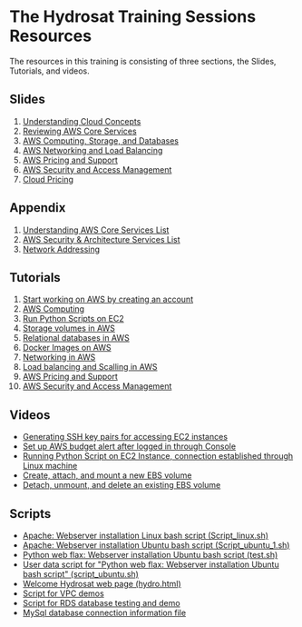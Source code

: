 # The Hydrosat Training Sessions Resources

The resources in this training is consisting of three sections, the Slides, Tutorials, and videos.

## Slides

1. [Understanding Cloud Concepts](https://raw.githubusercontent.com/AbdallahCoptan/HandsOn/master/AWS/docs/HydrosatTrainingSlides/understanding-cloud-concepts-slides.pdf)
2. [Reviewing AWS Core Services](https://raw.githubusercontent.com/AbdallahCoptan/HandsOn/master/AWS/docs/HydrosatTrainingSlides/reviewing-aws-core-services-slides.pdf)
3. [AWS Computing, Storage, and Databases](https://raw.githubusercontent.com/AbdallahCoptan/HandsOn/master/AWS/docs/HydrosatTrainingSlides/Hydrosat_AWS_EC2_Storage_Database.pdf)
4. [AWS Networking and Load Balancing](https://raw.githubusercontent.com/AbdallahCoptan/HandsOn/master/AWS/docs/HydrosatTrainingSlides/Hydrosat_AWS_Neworking_loadBalancing.pdf)
5. [AWS Pricing and Support](https://raw.githubusercontent.com/AbdallahCoptan/HandsOn/master/AWS/docs/HydrosatTrainingSlides/Hydrosat_AWS_Pricing_Support.pdf)
6. [AWS Security and Access Management](https://raw.githubusercontent.com/AbdallahCoptan/HandsOn/master/AWS/docs/HydrosatTrainingSlides/Hydrosat_AWS_Security.pdf)
7. [Cloud Pricing](https://raw.githubusercontent.com/AbdallahCoptan/HandsOn/master/AWS/docs/HydrosatTrainingSlides/Cloud%20Pricing.pdf)

## Appendix 

1. [Understanding AWS Core Services List](https://raw.githubusercontent.com/AbdallahCoptan/HandsOn/master/AWS/docs/HydrosatTrainingSlides/understanding-aws-core-services-list.pdf)
2. [AWS Security & Architecture Services List](https://raw.githubusercontent.com/AbdallahCoptan/HandsOn/master/AWS/docs/HydrosatTrainingSlides/introduction-security-architecture-aws-services-list.pdf)
3. [Network Addressing](https://raw.githubusercontent.com/AbdallahCoptan/HandsOn/master/AWS/docs/HydrosatTrainingSlides/Network%20addressing.pdf)



## Tutorials

1. [Start working on AWS by creating an account](AWS_Account.md)
2. [AWS Computing](EC2.md)
3. [Run Python Scripts on EC2](RunPython.md)
4. [Storage volumes in AWS](EBS.md)
5. [Relational databases in AWS]()
6. [Docker Images on AWS]()
7. [Networking in AWS]()
8. [Load balancing and Scalling in AWS]()
9. [AWS Pricing and Support](pricing.md)
10. [AWS Security and Access Management](security.md)




## Videos

- [Generating SSH key pairs for accessing EC2 instances](https://youtu.be/JCh5amM_ibg)
- [Set up AWS budget alert after logged in through Console](https://youtu.be/LZbj_Dp2-Zw)
- [Running Python Script on EC2 Instance, connection established through Linux machine](https://youtu.be/hgoGoLOaN_0)
- [Create, attach, and mount a new EBS volume](https://youtu.be/0xc1XXuuoS4)
- [Detach, unmount, and delete an existing EBS volume](https://youtu.be/K_t4NCYnwbM)


## Scripts

- [Apache: Webserver installation Linux bash script (Script_linux.sh)](https://raw.githubusercontent.com/AbdallahCoptan/HandsOn/master/AWS/docs/Codes/script_linux.sh)
- [Apache: Webserver installation Ubuntu bash script (Script_ubuntu_1.sh)](https://raw.githubusercontent.com/AbdallahCoptan/HandsOn/master/AWS/docs/Codes/script_ubuntu_1.sh)
- [Python web flax: Webserver installation Ubuntu bash script (test.sh)](https://raw.githubusercontent.com/AbdallahCoptan/HandsOn/master/AWS/docs/Codes/test.sh)
- [User data script for "Python web flax: Webserver installation Ubuntu bash script" (script_ubuntu.sh)](https://raw.githubusercontent.com/AbdallahCoptan/HandsOn/master/AWS/docs/Codes/script_ubuntu.sh)
- [Welcome Hydrosat web page (hydro.html)](https://raw.githubusercontent.com/AbdallahCoptan/HandsOn/master/AWS/docs/Codes/hydro.html)
- [Script for VPC demos](https://raw.githubusercontent.com/AbdallahCoptan/HandsOn/master/AWS/docs/Codes/VPCdemo.sh)
- [Script for RDS database testing and demo](https://raw.githubusercontent.com/AbdallahCoptan/HandsOn/master/AWS/docs/Codes/DB.php)
- [MySql database connection information file](https://raw.githubusercontent.com/AbdallahCoptan/HandsOn/master/AWS/docs/Codes/dbinfo.inc)